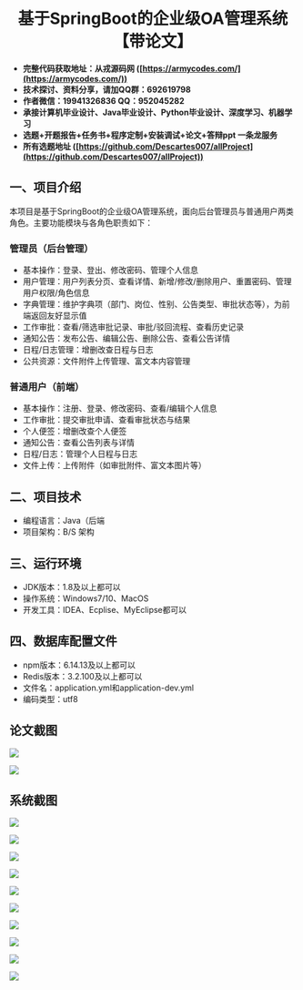 ﻿<h1 align="center">基于SpringBoot的企业级OA管理系统【带论文】</h1></p>

- <b>完整代码获取地址：从戎源码网 ([https://armycodes.com/](https://armycodes.com/))</b>
- <b>技术探讨、资料分享，请加QQ群：692619798</b>
- <b>作者微信：19941326836  QQ：952045282</b>
- <b>承接计算机毕业设计、Java毕业设计、Python毕业设计、深度学习、机器学习</b>
- <b>选题+开题报告+任务书+程序定制+安装调试+论文+答辩ppt 一条龙服务</b>
- <b>所有选题地址 ([https://github.com/Descartes007/allProject](https://github.com/Descartes007/allProject)) </b>

## 一、项目介绍

本项目是基于SpringBoot的企业级OA管理系统，面向后台管理员与普通用户两类角色。主要功能模块与各角色职责如下：
### 管理员（后台管理）
- 基本操作：登录、登出、修改密码、管理个人信息
- 用户管理：用户列表分页、查看详情、新增/修改/删除用户、重置密码、管理用户权限/角色信息
- 字典管理：维护字典项（部门、岗位、性别、公告类型、审批状态等），为前端返回友好显示值
- 工作审批：查看/筛选审批记录、审批/驳回流程、查看历史记录
- 通知公告：发布公告、编辑公告、删除公告、查看公告详情
- 日程/日志管理：增删改查日程与日志
- 公共资源：文件附件上传管理、富文本内容管理
### 普通用户（前端）
- 基本操作：注册、登录、修改密码、查看/编辑个人信息
- 工作审批：提交审批申请、查看审批状态与结果
- 个人便签：增删改查个人便签
- 通知公告：查看公告列表与详情
- 日程/日志：管理个人日程与日志
- 文件上传：上传附件（如审批附件、富文本图片等）

## 二、项目技术

- 编程语言：Java（后端
- 项目架构：B/S 架构


## 三、运行环境

- JDK版本：1.8及以上都可以
- 操作系统：Windows7/10、MacOS
- 开发工具：IDEA、Ecplise、MyEclipse都可以

## 四、数据库配置文件

- npm版本：6.14.13及以上都可以
- Redis版本：3.2.100及以上都可以
- 文件名：application.yml和application-dev.yml
- 编码类型：utf8

## 论文截图

![](screenshot/1.png)

![](screenshot/2.png)

## 系统截图

![](screenshot/3.png)

![](screenshot/4.png)

![](screenshot/5.png)

![](screenshot/6.png)

![](screenshot/7.png)

![](screenshot/8.png)

![](screenshot/9.png)

![](screenshot/10.png)

![](screenshot/11.png)

![](screenshot/12.png)
